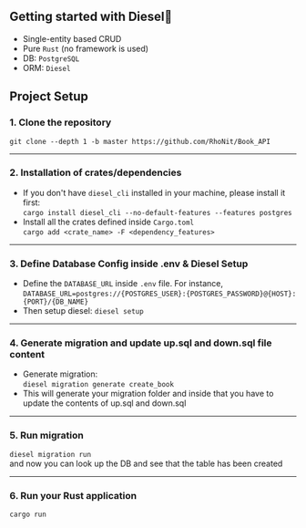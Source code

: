 ## Getting started with Diesel🦀
- Single-entity based CRUD
- Pure `Rust` (no framework is used)
- DB: `PostgreSQL`
- ORM: `Diesel`

## Project Setup
### 1. Clone the repository
`git clone --depth 1 -b master https://github.com/RhoNit/Book_API`
<hr>

### 2. Installation of crates/dependencies
- If you don't have `diesel_cli` installed in your machine, please install it first:<br>
  `cargo install diesel_cli --no-default-features --features postgres`
- Install all the crates defined inside `Cargo.toml`<br>
  `cargo add <crate_name> -F <dependency_features>`
<hr>

### 3. Define Database Config inside .env & Diesel Setup
- Define the `DATABASE_URL` inside `.env` file. For instance, <br>`DATABASE_URL=postgres://{POSTGRES_USER}:{POSTGRES_PASSWORD}@{HOST}:{PORT}/{DB_NAME}`
- Then setup diesel: `diesel setup`
<hr>

### 4. Generate migration and update up.sql and down.sql file content
- Generate migration:<br> `diesel migration generate create_book`
- This will generate your migration folder and inside that you have to update the contents of up.sql and down.sql
<hr>

### 5. Run migration
`diesel migration run`<br>and now you can look up the DB and see that the table has been created
<hr>

### 6. Run your Rust application
`cargo run`
